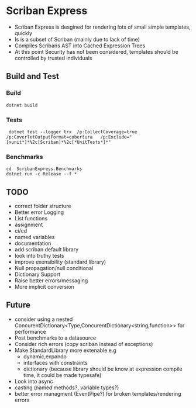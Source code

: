 # Scriban Express

* Scriban Express is desgined for rendering lots of small simple templates, quickly
* Is is a subset of Scriban (mainly due to lack of time)
* Compiles Scribans AST into Cached Expression Trees
* At this point Security has not been considered, templates should be controlled by trusted individuals

## Build and Test

### Build

```pwsh
dotnet build
```

### Tests

```pwsh
 dotnet test --logger trx  /p:CollectCoverage=true /p:CoverletOutputFormat=cobertura   /p:Exclude="[xunit*]*%2c[Scriban]*%2c[*UnitTests*]*"
```

### Benchmarks

 ```pwsh
 cd  ScribanExpress.Benchmarks
 dotnet run -c Release --f *
 ```


 ## TODO

 * correct folder structure
 * Better error Logging
 * List functions
 * assignment
 * ci/cd
 * named variables
 * documentation
 * add scriban default library
 * look into truthy tests
 * improve exensibility (standard library)
 * Null propagation/null conditional
 * Dictionary Support
 * Raise better errors/messaging
 * More implicit conversion

## Future
* consider using a nested ConcurentDictionary<Type,ConcurentDictionary<string,function>>  for performance
* Post benchmarks to a datasource
* Consider rich errors (copy scriban instead of exceptions)
* Make StandardLibrary more extenable e.g
    * dynamic,expando
    * interfaces with constraints
    * dictionary (because library should be know at expression compile time, it could be made typesafe)
* Look into async
* casting (named methods?, variable types?)
* better error managment (EventPipe?) for broken templates/rendering errors